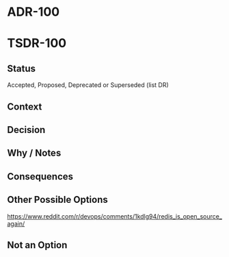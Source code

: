 # ADR-100
# TSDR-100

## Status

Accepted, Proposed, Deprecated or Superseded (list DR)

## Context



## Decision



## Why / Notes



## Consequences



## Other Possible Options

https://www.reddit.com/r/devops/comments/1kdlg94/redis_is_open_source_again/

## Not an Option


